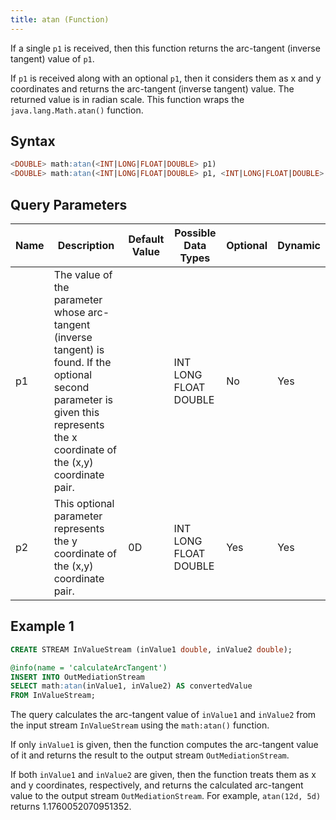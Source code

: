```yaml
---
title: atan (Function)
---
```


If a single `p1` is received, then this function returns the arc-tangent (inverse tangent) value of `p1`.

If `p1` is received along with an optional `p1`, then it considers them as x and y coordinates and returns the arc-tangent (inverse tangent) value. The returned value is in radian scale. This function wraps the `java.lang.Math.atan()` function.

## Syntax

```sql
<DOUBLE> math:atan(<INT|LONG|FLOAT|DOUBLE> p1)
<DOUBLE> math:atan(<INT|LONG|FLOAT|DOUBLE> p1, <INT|LONG|FLOAT|DOUBLE> p2)
```

## Query Parameters

| Name | Description | Default Value | Possible Data Types   | Optional | Dynamic |
|------|-------------|---------------|-----------------------|----------|---------|
| p1   | The value of the parameter whose arc-tangent (inverse tangent) is found. If the optional second parameter is given this represents the x coordinate of the (x,y) coordinate pair. |               | INT LONG FLOAT DOUBLE | No       | Yes     |
| p2   | This optional parameter represents the y coordinate of the (x,y) coordinate pair. | 0D            | INT LONG FLOAT DOUBLE | Yes      | Yes     |

## Example 1

```sql
CREATE STREAM InValueStream (inValue1 double, inValue2 double);

@info(name = 'calculateArcTangent')
INSERT INTO OutMediationStream
SELECT math:atan(inValue1, inValue2) AS convertedValue
FROM InValueStream;
```

The query calculates the arc-tangent value of `inValue1` and `inValue2` from the input stream `InValueStream` using the `math:atan()` function.

If only `inValue1` is given, then the function computes the arc-tangent value of it and returns the result to the output stream `OutMediationStream`.

If both `inValue1` and `inValue2` are given, then the function treats them as x and y coordinates, respectively, and returns the calculated arc-tangent value to the output stream `OutMediationStream`. For example, `atan(12d, 5d)` returns 1.1760052070951352.

